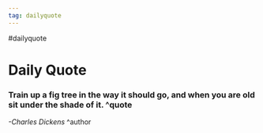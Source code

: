 ```yaml
---
tag: dailyquote
---
```


#dailyquote

# Daily Quote

### Train up a fig tree in the way it should go, and when you are old sit under the shade of it. ^quote
*-Charles Dickens* ^author
